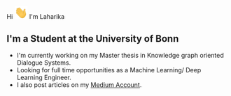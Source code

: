 Hi <img src="https://raw.githubusercontent.com/ABSphreak/ABSphreak/master/gifs/Hi.gif" width="30px"> I'm Laharika

## I'm a Student at the University of Bonn

- I'm currently working on my Master thesis in Knowledge graph oriented Dialogue Systems.
- Looking for full time opportunities as a Machine Learning/ Deep Learning Engineer.
- I also post articles on my [Medium Account](https://medium.com/@v.lahari06). 


